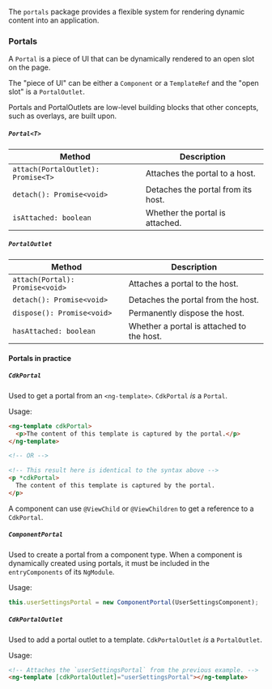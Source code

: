 The `portals` package provides a flexible system for rendering dynamic content into an application.

### Portals
A `Portal` is a piece of UI that can be dynamically rendered to an open slot on the page.

The "piece of UI" can be either a `Component` or a `TemplateRef` and the "open slot" is
a `PortalOutlet`.

Portals and PortalOutlets are low-level building blocks that other concepts, such as overlays, are
built upon.

##### `Portal<T>`
| Method | Description |
| --- | --- |
| `attach(PortalOutlet): Promise<T>` | Attaches the portal to a host. |
| `detach(): Promise<void>` | Detaches the portal from its host. |
| `isAttached: boolean` | Whether the portal is attached. |

##### `PortalOutlet`
| Method | Description |
| --- | --- |
| `attach(Portal): Promise<void>` | Attaches a portal to the host. |
| `detach(): Promise<void>` | Detaches the portal from the host. |
| `dispose(): Promise<void>` | Permanently dispose the host. |
| `hasAttached: boolean` | Whether a portal is attached to the host. |


#### Portals in practice

##### `CdkPortal`
Used to get a portal from an `<ng-template>`. `CdkPortal` *is* a `Portal`.

Usage:
```html
<ng-template cdkPortal>
  <p>The content of this template is captured by the portal.</p>
</ng-template>

<!-- OR -->

<!-- This result here is identical to the syntax above -->
<p *cdkPortal>
  The content of this template is captured by the portal.
</p>
```

A component can use `@ViewChild` or `@ViewChildren` to get a reference to a
`CdkPortal`.

##### `ComponentPortal`
Used to create a portal from a component type. When a component is dynamically created using
portals, it must be included in the `entryComponents` of its `NgModule`.

Usage:
```ts
this.userSettingsPortal = new ComponentPortal(UserSettingsComponent);
```


##### `CdkPortalOutlet`
Used to add a portal outlet to a template. `CdkPortalOutlet` *is* a `PortalOutlet`.

Usage:
```html
<!-- Attaches the `userSettingsPortal` from the previous example. -->
<ng-template [cdkPortalOutlet]="userSettingsPortal"></ng-template>
```
